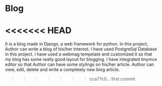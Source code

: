 # Blog
<<<<<<< HEAD
=======

It is a blog made in Django, a web framework for python. In this project, Author can write a blog of his/her interest. I have used PostgreSql Database in this project. I have used a webmag tempelate and customized it so that my blog has some really good layout for blogging. I have integrated tinymce editor so that Author can have some stylings on his/her article. Author can view, edit, delete and write a completely new blog article.
>>>>>>> cca77c0... first commit
